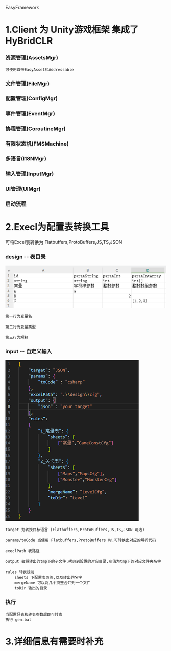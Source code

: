EasyFramework 



# **1.Client 为 Unity游戏框架 集成了 HyBridCLR**
    
  ### 资源管理(AssetsMgr)
    可使用自带EasyAsset和Addressable
  ### 文件管理(FileMgr)
  
  ### 配置管理(ConfigMgr)

  ### 事件管理(EventMgr)
  
  ### 协程管理(CoroutineMgr)
  
  ### 有限状态机(FMSMachine)
  
  ### 多语言(I18NMgr)
  
  ### 输入管理(InputMgr)
  
  ### UI管理(UIMgr)
  
  ### 启动流程  
  
# **2.Execl为配置表转换工具**

  可将Excel表转换为 Flatbuffers,ProtoBuffers,JS,TS,JSON

  ### design -- 表目录  
  ![图片](./Res/execl1.png)
    
    第一行为变量名 
  
    第二行为变量类型

    第三行为解释

  ### input -- 自定义输入
  ![图片](./Res/param.png)
    
    target 为转换目标语言 (Flatbuffers,ProtoBuffers,JS,TS,JSON 可选)
    
    params/toCode 当使用 Flatbuffers,ProtoBuffers 时,可转换出对应的解析代码

    execlPath 表路径

    output 会将转出的tmp下的子文件,拷贝到设置的对应目录,左值为tmp下的对应文件夹名字

    rules 转表规则
        sheets 下配置表页签,以及转出的名字
        mergeName 可以将几个页签合并到一个文件
        toDir 输出的目录

  ### 执行
    当配置好表和转表参数后即可转表
    执行 gen.bat 



# **3.详细信息有需要时补充**
    
